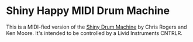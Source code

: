 # Shiny Happy MIDI Drum Machine 

This is a MIDI-fied version of the [Shiny Drum Machine](http://chromium.googlecode.com/svn/trunk/samples/audio/shiny-drum-machine.html) by Chris Rogers and Ken Moore.  It's intended to be controlled by a Livid Instruments CNTRLR.
